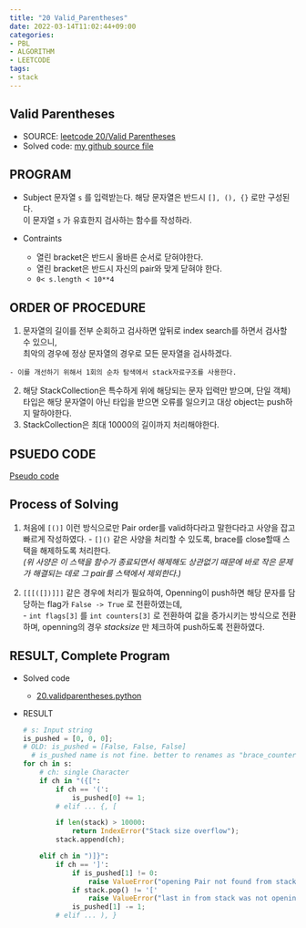 ```yaml
---
title: "20 Valid_Parentheses"
date: 2022-03-14T11:02:44+09:00
categories:
- PBL
- ALGORITHM
- LEETCODE
tags:
- stack
---
```


Valid Parentheses
-----------------

  - SOURCE: [leetcode 20/Valid Parentheses](https://leetcode.com/problems/valid-parentheses/)
  - Solved code: [my github source file](https://github.com/junehan-dev/Programming_Lectures/tree/LC/LC)

PROGRAM
-------
  - Subject
    문자열 ``s`` 를 입력받는다. 
    해당 문자열은 반드시 ``[], (), {}`` 로만 구성된다.  
    이 문자열 ``s`` 가 유효한지 검사하는 함수를 작성하라.

  - Contraints
    - 열린 bracket은 반드시 올바른 순서로 닫혀야한다.
    - 열린 bracket은 반드시 자신의 pair와 맞게 닫혀야 한다.
    - ``0< s.length < 10**4``

ORDER OF PROCEDURE
------------------

  1. 문자열의 길이를 전부 순회하고 검사하면 앞뒤로 index search를 하면서 검사할 수 있으니,  
    최악의 경우에 정상 문자열의 경우로 모든 문자열을 검사하겠다.

    - 이를 개선하기 위해서 1회의 순차 탐색에서 stack자료구조를 사용한다.
  2. 해당 StackCollection은 특수하게 위에 해당되는 문자 입력만 받으며, 단일 객체)타입은 해당 문자열이 아닌 타입을 받으면 오류를 일으키고 대상 object는 push하지 말하야한다.
  3. StackCollection은 최대 10000의 길이까지 처리해야한다.


PSUEDO CODE
-----------
  [Pseudo code](https://github.com/junehan-dev/Programming_Lectures/blob/LC/LC/20-Valid_Parentheses/PSUEDO.py)

Process of Solving
------------------

  1. 처음에 ``[()]`` 이런 방식으로만 Pair order를 valid하다라고 말한다라고 사양을 잡고 빠르게 작성하였다.
    - ``[]()`` 같은 사양을 처리할 수 있도록, brace를 close할때 스택을 해제하도록 처리한다.  
    *(위 사양은 이 스택을 함수가 종료되면서 해제해도 상관없기 때문에 바로 작은 문제가 해결되는 데로 그 pair를 스택에서 제외한다.)*

  2. ``[[[([])]]]`` 같은 경우에 처리가 필요하여, Openning이 push하면 해당 문자를 담당하는 flag가 ``False -> True`` 로 전환하였는데,  
    - ``int flags[3]`` 를 ``int counters[3]`` 로 전환하여 값을 증가시키는 방식으로 전환하며,
    openning의 경우 *stacksize* 만 체크하여 push하도록 전환하였다.

RESULT, Complete Program
------------------------

- Solved code

  - [20.validparentheses.python](https://github.com/junehan-dev/Programming_Lectures/blob/LC/LC/20-Valid_Parentheses/solution.py)

- RESULT

  ```python
  # s: Input string
  is_pushed = [0, 0, 0];
  # OLD: is_pushed = [False, False, False] 
    # is_pushed name is not fine. better to renames as "brace_counters"
  for ch in s:
      # ch: single Character
      if ch in "({[":
          if ch == '(':
              is_pushed[0] += 1;
          # elif ... {, [

          if len(stack) > 10000:
              return IndexError("Stack size overflow");
          stack.append(ch);

      elif ch in ")]}":
          if ch == ']':
              if is_pushed[1] != 0:
                  raise ValueError("opening Pair not found from stack")
              if stack.pop() != '['
                  raise ValueError("last in from stack was not opening pair")
              is_pushed[1] -= 1;
          # elif ... ), }
  ```


